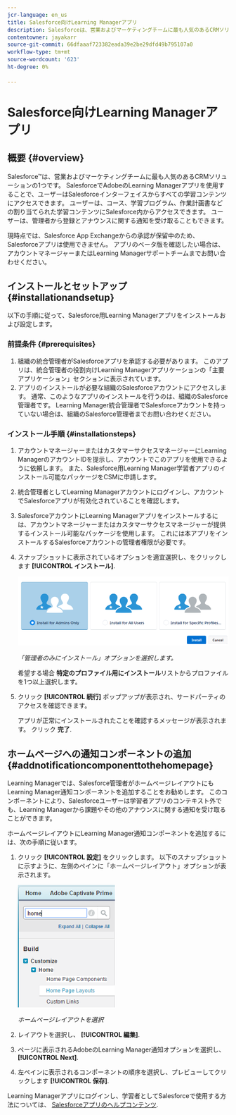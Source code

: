 ```yaml
---
jcr-language: en_us
title: Salesforce向けLearning Managerアプリ
description: Salesforceは、営業およびマーケティングチームに最も人気のあるCRMソリューションの1つです。 SalesforceでAdobeのLearning Managerアプリを使用することで、ユーザーはSalesforceインターフェイスからすべての学習コンテンツにアクセスできます。 ユーザーは、コース、学習プログラム、作業計画書などの割り当てられた学習コンテンツにSalesforce内からアクセスできます。 ユーザーは、管理者から登録とアナウンスに関する通知を受け取ることもできます。
contentowner: jayakarr
source-git-commit: 66dfaaaf723382eada39e2be29dfd49b795107a0
workflow-type: tm+mt
source-wordcount: '623'
ht-degree: 0%

---
```




# Salesforce向けLearning Managerアプリ

## 概要 {#overview}

Salesforce™は、営業およびマーケティングチームに最も人気のあるCRMソリューションの1つです。 SalesforceでAdobeのLearning Managerアプリを使用することで、ユーザーはSalesforceインターフェイスからすべての学習コンテンツにアクセスできます。 ユーザーは、コース、学習プログラム、作業計画書などの割り当てられた学習コンテンツにSalesforce内からアクセスできます。 ユーザーは、管理者から登録とアナウンスに関する通知を受け取ることもできます。

現時点では、Salesforce App Exchangeからの承認が保留中のため、Salesforceアプリは使用できません。 アプリのベータ版を確認したい場合は、アカウントマネージャーまたはLearning Managerサポートチームまでお問い合わせください。

## インストールとセットアップ {#installationandsetup}

以下の手順に従って、Salesforce用Learning Managerアプリをインストールおよび設定します。

### 前提条件 {#prerequisites}

1. 組織の統合管理者がSalesforceアプリを承認する必要があります。 このアプリは、統合管理者の役割向けLearning Managerアプリケーションの「主要アプリケーション」セクションに表示されています。
1. アプリのインストールが必要な組織のSalesforceアカウントにアクセスします。 通常、このようなアプリのインストールを行うのは、組織のSalesforce管理者です。 Learning Manager統合管理者でSalesforceアカウントを持っていない場合は、組織のSalesforce管理者までお問い合わせください。

### インストール手順 {#installationsteps}

1. アカウントマネージャーまたはカスタマーサクセスマネージャーにLearning ManagerのアカウントIDを提示し、アカウントでこのアプリを使用できるように依頼します。 また、Salesforce用Learning Manager学習者アプリのインストール可能なパッケージをCSMに申請します。

1. 統合管理者としてLearning Managerアカウントにログインし、アカウントでSalesforceアプリが有効化されていることを確認します。

1. SalesforceアカウントにLearning Managerアプリをインストールするには、アカウントマネージャーまたはカスタマーサクセスマネージャーが提供するインストール可能なパッケージを使用します。 これには本アプリをインストールするSalesforceアカウントの管理者権限が必要です。

1. スナップショットに表示されているオプションを適宜選択し、をクリックします **[!UICONTROL インストール]**.

   ![](assets/install-options.png)

   *「管理者のみにインストール」オプションを選択します。*

   希望する場合 **特定のプロファイル用にインストール**&#x200B;リストからプロファイルを1つ以上選択します。

1. クリック **[!UICONTROL 続行]** ポップアップが表示され、サードパーティのアクセスを確認できます。

   アプリが正常にインストールされたことを確認するメッセージが表示されます。 クリック **完了**.

## ホームページへの通知コンポーネントの追加 {#addnotificationcomponenttothehomepage}

Learning Managerでは、Salesforce管理者がホームページレイアウトにもLearning Manager通知コンポーネントを追加することをお勧めします。 このコンポーネントにより、Salesforceユーザーは学習者アプリのコンテキスト外でも、Learning Managerから課題やその他のアナウンスに関する通知を受け取ることができます。

ホームページレイアウトにLearning Manager通知コンポーネントを追加するには、次の手順に従います。

1. クリック **[!UICONTROL 設定]** をクリックします。 以下のスナップショットに示すように、左側のペインに「ホームページレイアウト」オプションが表示されます。

   ![](assets/homepage-component.png)

   *ホームページレイアウトを選択*

1. レイアウトを選択し、 **[!UICONTROL 編集]**.
1. ページに表示されるAdobeのLearning Manager通知オプションを選択し、 **[!UICONTROL Next]**.
1. 左ペインに表示されるコンポーネントの順序を選択し、プレビューしてクリックします **[!UICONTROL 保存]**.

Learning Managerアプリにログインし、学習者としてSalesforceで使用する方法については、 [Salesforceアプリのヘルプコンテンツ](../../learners/feature-summary/sfdc-app.md).
